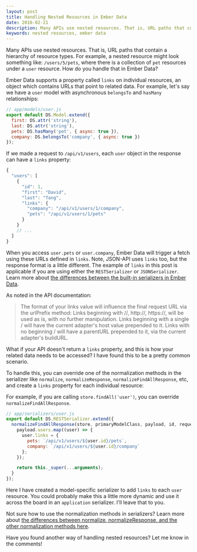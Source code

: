 ```yaml
---
layout: post
title: Handling Nested Resources in Ember Data
date: 2016-02-21
description: Many APIs use nested resources. That is, URL paths that contain a hierarchy of resource types. How do you handle that in Ember Data? Let me show you.
keywords: nested resources, ember data
---
```


Many APIs use nested resources. That is, URL paths that contain a hierarchy of resource types. For example, a nested resource might look something like: `/users/5/pets`, where there is a collection of `pet` resources under a `user` resource. How do you handle that in Ember Data?

Ember Data supports a property called `links` on individual resources, an object which contains URLs that point to related data. For example, let's say we have a `user` model with asynchronous `belongsTo` and `hasMany` relationships:

```js
// app/models/user.js
export default DS.Model.extend({
  first: DS.attr('string'),
  last: DS.attr('string'),
  pets: DS.hasMany('pet', { async: true }),
  company: DS.belongsTo('company', { async: true })
});
```

If we made a request to `/api/v1/users`, each `user` object in the response can have a `links` property:

```js
{
  "users": [
    {
      "id": 1,
      "first": "David",
      "last": "Tang",
      "links": {
        "company": "/api/v1/users/1/company",
        "pets": "/api/v1/users/1/pets"
      }
    }
    // ...
  ]
}
```

When you access `user.pets` or `user.company`, Ember Data will trigger a fetch using these URLs defined in `links`. Note, JSON-API uses `links` too, but the response format is a little different. The example of `links` in this post is applicable if you are using either the `RESTSerializer` or `JSONSerializer`. Learn more about [the differences between the built-in serializers in Ember Data](/2015/12/05/which-ember-data-serializer-should-i-use.html).

As noted in the API documentation:

> The format of your links value will influence the final request URL via the urlPrefix method: Links beginning with //, http://, https://, will be used as is, with no further manipulation. Links beginning with a single / will have the current adapter's host value prepended to it. Links with no beginning / will have a parentURL prepended to it, via the current adapter's buildURL.

What if your API doesn't return a `links` property, and this is how your related data needs to be accessed? I have found this to be a pretty common scenario.

To handle this, you can override one of the normalization methods in the serializer like `normalize`, `normalizeResponse`, `normalizeFindAllResponse`, etc, and create a `links` property for each individual resource:

For example, if you are calling `store.findAll('user')`, you can override `normalizeFindAllResponse`.

```js
// app/serializers/user.js
export default DS.RESTSerializer.extend({
  normalizeFindAllResponse(store, primaryModelClass, payload, id, requestType) {
    payload.users.map((user) => {
      user.links = {
        pets: `/api/v1/users/${user.id}/pets`,
        company: `/api/v1/users/${user.id}/company`
      };
    });

    return this._super(...arguments);
  }
});
```

Here I have created a model-specific serializer to add `links` to each `user` resource. You could probably make this a little more dynamic and use it across the board in an `application` serializer. I'll leave that to you.

Not sure how to use the normalization methods in serializers? Learn more about [the differences between normalize, normalizeResponse, and the other normalization methods here](/2016/01/23/ember-data-and-custom-apis-5-common-serializer-customizations.html).

Have you found another way of handling nested resources? Let me know in the comments!
